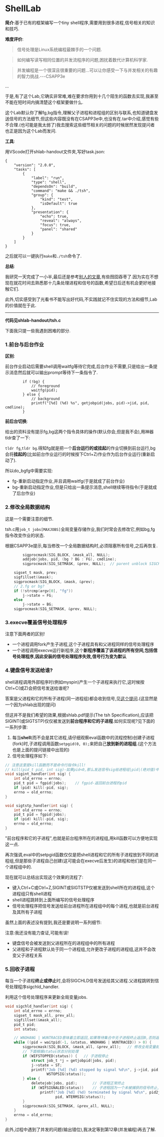 # ShellLab

**简介**:基于已有的框架编写一个tiny shell程序,需要用到很多进程,信号相关的知识和技巧.

**难度评价**:

> 信号处理是Linux系统编程最棘手的一个问题.

> 如何编写读写相同位置的并发流程序的问题,困扰着数代计算机科学家.

> 并发编程是一个很深且很重要的问题...可以让你感受一下与并发相关的有趣的智力挑战.---CSAPP3e

...

于是,有了这个Lab,它确实非常难,难在要求你用到十几个陌生的函数去实现,我甚至不能在短时间内搞清楚这个框架要做什么.

这个Lab默认你了解fg,bg指令,理解父子进程和进程组的区别与联系,也知道键盘发送信号的方法细节,但这些内容既没有在CSAPP3e中,也没有在.tar中介绍,感觉有些不合理.(也可能是我太弱了)我去搜索这些细节相关的问题的时候居然发现提问者也正是因为这个Lab而发问.

**工具**:

用VScode打开shlab-handout文件夹,写好task.json:

```
{
    "version": "2.0.0",
    "tasks": [
        {
            "label": "run",
            "type": "shell",
            "dependsOn": "build",
            "command": "make && ./tsh",
            "group": {
                "kind": "test",
                "isDefault": true
            },
            "presentation": {
                "echo": true,
                "reveal": "always",
                "focus": true,
                "panel": "shared"
            }
        }
    ]
}
```

之后就可以一键执行`make`和`./tsh`命令了.

**总结**:

我研究一天完成了一小半,最后还是参考[别人的文章](https://zhuanlan.zhihu.com/p/119034923),有些囫囵吞枣了.因为实在不想现在就花时间去熟悉那十几条处理进程和信号的函数,希望日后还有机会更好地接触它们.

此外,切实感受到了光看书不能写出好代码,不实践就记不住实现的方法和细节,Lab的价值就在于此.



---



**代码见shlab-handout/tsh.c**

下面我只提一些我遇到困难的部分.



### 1.前台与后台作业

**区别**:

前台作业启动后需要shell调用waitfg等待它完成,后台作业不需要,只是给出一条提示消息然后就可以输出prompt等待下一条指令了.

```
        if (!bg) {
            // foreground
            waitfg(pid);
        } else {
            // background
            printf("[%d] (%d) %s", getjobpid(jobs, pid)->jid, pid, cmdline);
        }
```

**前后台切换**:

给出的资料没有提示fg,bg这两个指令具体的操作(默认你会,但是我不会),用神器tldr查了一下:

`tldr fg`,`tldr bg`.得知fg就是把一个**后台运行的或挂起**的作业切换到前台运行,bg会将**挂起的**(比如前台作业运行的时候按下Ctrl+Z)作业作为后台作业运行(重新启动了).

所以do_bgfg中需要实现:

- fg-重新启动指定作业,并且调用waitfg(于是就成了前台作业)
- bg-重新启动指定作业,但是只给出一条提示消息,shell继续等待指令(于是就成了后台作业)

### 2.修改全局数据结构

这是一个需要注意的细节.

tsh.c用`job_t jobs[MAXJOBS]`全局变量存储作业,我们时常会去修改它,例如bg,fg指令改变作业的状态.

根据CSAPP3e提示,每当修改一个全局数据结构时,必须阻塞所有信号,之后再恢复.

```C
        sigprocmask(SIG_BLOCK, &mask_all, NULL);
        addjob(jobs, pid, (bg ? BG : FG), cmdline);
        sigprocmask(SIG_SETMASK, &prev, NULL);  // parent unblock SIGCHILD
```

```C
    sigset_t mask, prev;
    sigfillset(&mask);
    sigprocmask(SIG_BLOCK, &mask, &prev);
    // 2.fg or bg?
    if (!strcmp(argv[0], "fg"))
        j->state = FG;
    else
        j->state = BG;
    sigprocmask(SIG_SETMASK, &prev, NULL);
```

### 3.execve覆盖信号处理程序

注意下面两者的区别!

- 一个进程调用fork产生子进程,这个子进程具有和父进程同样的信号处理程序
- 一个进程调用execve运行新程序,这个**新程序覆盖了该进程的所有空间,包括信号处理程序,因此安装的信号处理程序失效,信号行为变为默认**

### 4.键盘信号发送给谁?

shell进程调用外部程序时(例如myspin)产生一个子进程来执行它,这时候按Ctrl+C(或Z)会把信号发送给谁呢?

答案是父进程和它的所有子进程(同一进程组)都会收到信号,见[这个提问](https://stackoverflow.com/questions/31907212/will-ctrlc-send-sigint-signals-to-both-parent-and-child-processes-in-linux).(这显然是一个因为shlab出现的提问)

但这并不是我们希望的效果,根据shlab.pdf提示(The tsh Specification),应该把SIGINT(或SIGTSTP)仅仅被发送到**前台程序和它的子进程**.如何实现呢?见下面的一系列步骤:

1. 每当**shell**(而不会是其它进程,请仔细观察eval函数中的流程控制)创建子进程(fork)时,子进程调用函数`setpgid(0, 0);`来把自己**放到新的进程组**.(这个方法也是上面的提问链接中出现的)
2. 信号处理程序如下:

```C
// 注意这里是kill函数而不是命令行指令kill!
// kill(pid_t pid, int sig)-如果pid<0,那么发送信号sig给进程组|pid|(绝对值)中的每个进程
void sigint_handler(int sig) {
    int old_errno = errno;
    pid_t pid = fgpid(jobs);	// fgpid-返回前台进程的pid
    if (pid) kill(-pid, sig);
    errno = old_errno;
}

void sigtstp_handler(int sig) {
    int old_errno = errno;
    pid_t pid = fgpid(jobs);
    if (pid) kill(-pid, sig);
    errno = old_errno;
}
```

"前台程序和它的子进程",也就是前台程序所在的进程组,用kill函数可以方便地实现这一点.

再次强调,eval中的setpgid函数仅仅是把shell进程和它的所有子进程放到不同的进程组,但是那些子进程自己创建(这可能会在execve后发生)的进程和他们是在同一个进程组中的.



现在就可以总结出实现这个效果的流程了:

- 键入Ctrl+C或Ctrl+Z,SIGINT或SIGTSTP仅被发送到shell所在的进程组,这个进程组只有shell进程
- shell进程跳转到上面所编写的信号处理程序
- 信号处理程序把信号发送给前台进程所在进程组中的每个进程,也就是前台进程及其所有子进程

虽然上面的表述没有提到,我还是要说明一系列细节:

注意:我还没有能力查证,可能有误!

- 键盘信号会被发送到父进程所在的进程组中的所有进程
- 父进程和子进程默认处于同一个进程组,允许更改子进程的进程组,这并不会改变父子进程关系

### 5.回收子进程

每当一个子进程**终止或停止**时,会将SIGCHLD信号发送给其父进程.父进程跳转到信号处理程序sigchld_handler.

利用这个信号处理程序来更新全局变量jobs.

```C
void sigchld_handler(int sig) {
    int old_errno = errno;
    sigset_t mask_all, prev_all;
    sigfillset(&mask_all);
    pid_t pid;
    int status;

    // WNOHANG | WUNTRACED意味着立即返回,如果等待集合中无子进程终止返回0,否则返回终止的子进程的PID
    while ((pid = waitpid(-1, &status, WNOHANG | WUNTRACED)) > 0) {
        sigprocmask(SIG_BLOCK, &mask_all, &prev_all);	// 修改全局变量前需要阻塞所有信号
        // 下面根据status状态分别处理
        if (WIFSTOPPED(status)) {	// 子进程停止
            struct job_t *j = getjobpid(jobs, pid);
            j->state = ST;
            printf("Job [%d] (%d) stopped by signal %d\n", j->jid, pid,
                   WSTOPSIG(status));
        } else {
            deletejob(jobs, pid);		// 子进程正常终止
            if (WIFSIGNALED(status))	// 子进程因为一个未被捕获的信号终止,我没理解这是什么意思,但是按Ctrl+C就会触发这种情况
                printf("Job [%d] (%d) terminated by signal %d\n", pid2jid(pid),
                       pid, WTERMSIG(status));
        }
        sigprocmask(SIG_SETMASK, &prev_all, NULL);
    }
    errno = old_errno;
}
```



此外,过程中遇到了并发的问题(输出错位),我决定等到第12章(并发编程)再去了解.

